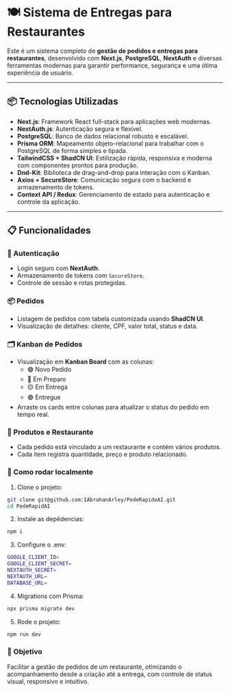 # 🍽️ Sistema de Entregas para Restaurantes

Este é um sistema completo de **gestão de pedidos e entregas para restaurantes**, desenvolvido com **Next.js**, **PostgreSQL**, **NextAuth** e diversas ferramentas modernas para garantir performance, segurança e uma ótima experiência de usuário.

---

## 📦 Tecnologias Utilizadas

- **Next.js**: Framework React full-stack para aplicações web modernas.
- **NextAuth.js**: Autenticação segura e flexível.
- **PostgreSQL**: Banco de dados relacional robusto e escalável.
- **Prisma ORM**: Mapeamento objeto-relacional para trabalhar com o PostgreSQL de forma simples e tipada.
- **TailwindCSS + ShadCN UI**: Estilização rápida, responsiva e moderna com componentes prontos para produção.
- **Dnd-Kit**: Biblioteca de drag-and-drop para interação com o Kanban.
- **Axios + SecureStore**: Comunicação segura com o backend e armazenamento de tokens.
- **Context API / Redux**: Gerenciamento de estado para autenticação e controle da aplicação.

---

## 📋 Funcionalidades

### 👥 Autenticação
- Login seguro com **NextAuth**.
- Armazenamento de tokens com `SecureStore`.
- Controle de sessão e rotas protegidas.

### 📦 Pedidos
- Listagem de pedidos com tabela customizada usando **ShadCN UI**.
- Visualização de detalhes: cliente, CPF, valor total, status e data.

### 🗂️ Kanban de Pedidos
- Visualização em **Kanban Board** com as colunas:
  - 🟢 Novo Pedido
  - 🔵 Em Preparo
  - 🟡 Em Entrega
  - 🟣 Entregue
- Arraste os cards entre colunas para atualizar o status do pedido em tempo real.

### 🧾 Produtos e Restaurante
- Cada pedido está vinculado a um restaurante e contém vários produtos.
- Cada item registra quantidade, preço e produto relacionado.


### 🚀 Como rodar localmente
1. Clone o projeto:
```bash
git clone git@github.com:IAbrahanArley/PedeRapidoAI.git
cd PedeRapidAI  
```

2. Instale as depêdencias:
```bash
npm i
```

3. Configure o .env:
```bash
GOOGLE_CLIENT_ID=
GOOGLE_CLIENT_SECRET=
NEXTAUTH_SECRET=
NEXTAUTH_URL=
DATABASE_URL=
```

4. Migrations com Prisma:
```bash
npx prisma migrate dev
```

5. Rode o projeto:
```bash
npm run dev
```

### 🎯 Objetivo
Facilitar a gestão de pedidos de um restaurante, otimizando o acompanhamento desde a criação até a entrega, com controle de status visual, responsivo e intuitivo.

